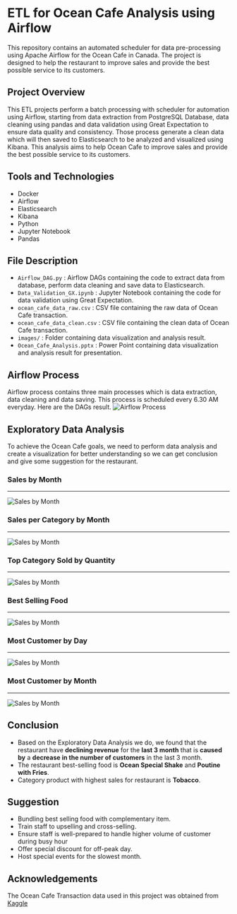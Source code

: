 # ETL for Ocean Cafe Analysis using Airflow
This repository contains an automated scheduler for data pre-processing using Apache Airflow for the Ocean Cafe in Canada. The project is designed to help the restaurant to improve sales and provide the best possible service to its customers.


## Project Overview
This ETL projects perform a batch processing with scheduler for automation using Airflow, starting from data extraction from PostgreSQL Database, data cleaning using pandas and data validation using Great Expectation to ensure data quality and consistency. Those process generate a clean data which will then saved to Elasticsearch to be analyzed and visualized using Kibana. This analysis aims to help Ocean Cafe to improve sales and provide the best possible service to its customers.

## Tools and Technologies
- Docker
- Airflow
- Elasticsearch
- Kibana
- Python
- Jupyter Notebook
- Pandas

## File Description
- `Airflow_DAG.py` : Airflow DAGs containing the code to extract data from database, perform data cleaning and save data to Elasticsearch.
- `Data_Validation_GX.ipynb` : Jupyter Notebook containing the code for data validation using Great Expectation.
- `ocean_cafe_data_raw.csv` : CSV file containing the raw data of Ocean Cafe transaction.
- `ocean_cafe_data_clean.csv` : CSV file containing the clean data of Ocean Cafe transaction.
- `images/` : Folder containing data visualization and analysis result.
- `Ocean_Cafe_Analysis.pptx` : Power Point containing data visualization and analysis result for presentation.

## Airflow Process
Airflow process contains three main processes which is data extraction, data cleaning and data saving. This process is scheduled every 6.30 AM everyday. Here are the DAGs result.
![Airflow Process](./images/airflow_process.png)

## Exploratory Data Analysis
To achieve the Ocean Cafe goals, we need to perform data analysis and create a visualization for better understanding so we can get conclusion and give some suggestion for the restaurant.

### Sales by Month
---
![Sales by Month](./images/plot_01.png)

### Sales per Category by Month
---
![Sales by Month](./images/plot_02.png)

### Top Category Sold by Quantity
---
![Sales by Month](./images/plot_03.png)

### Best Selling Food
---
![Sales by Month](./images/plot_04.png)

### Most Customer by Day
---
![Sales by Month](./images/plot_05.png)

### Most Customer by Month
---
![Sales by Month](./images/plot_06.png)

## Conclusion
- Based on the Exploratory Data Analysis we do, we found that the restaurant have **declining revenue** for the **last 3 month** that is **caused by** a **decrease in the number of customers** in the last 3 month. 
- The restaurant best-selling food is **Ocean Special Shake** and **Poutine with Fries**.
- Category product with highest sales for restaurant is **Tobacco**.

## Suggestion
- Bundling best selling food with complementary item.
- Train staff to upselling and cross-selling.
- Ensure staff is well-prepared to handle higher volume of customer during busy hour
- Offer special discount for off-peak day.
- Host special events for the slowest month.

## Acknowledgements
The Ocean Cafe Transaction data used in this project was obtained from [Kaggle](https://www.kaggle.com/datasets/gladinvarghese/cafeocean)
